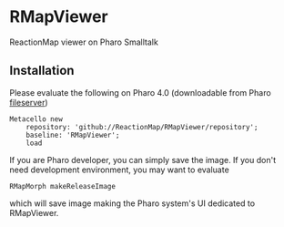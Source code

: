 # RMapViewer
ReactionMap viewer on Pharo Smalltalk

## Installation
Please evaluate the following on Pharo 4.0 (downloadable from Pharo [fileserver](https://files.pharo.org/platform/))

```smalltalk
Metacello new
    repository: 'github://ReactionMap/RMapViewer/repository';
    baseline: 'RMapViewer';
    load
```

If you are Pharo developer, you can simply save the image.
If you don't need development environment, you may want to evaluate

```smalltalk
RMapMorph makeReleaseImage
```

which will save image making the Pharo system's UI dedicated to RMapViewer.
